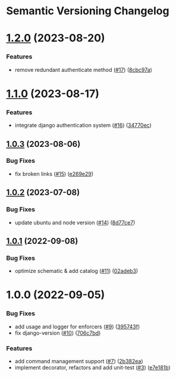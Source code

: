 # Semantic Versioning Changelog

# [1.2.0](https://github.com/pycasbin/django-authorization/compare/v1.1.0...v1.2.0) (2023-08-20)


### Features

* remove redundant authenticate method ([#17](https://github.com/pycasbin/django-authorization/issues/17)) ([8cbc97a](https://github.com/pycasbin/django-authorization/commit/8cbc97aba4893e95c312f428bb4ed7f1579f21db))

# [1.1.0](https://github.com/pycasbin/django-authorization/compare/v1.0.3...v1.1.0) (2023-08-17)


### Features

* integrate django authentication system ([#16](https://github.com/pycasbin/django-authorization/issues/16)) ([34770ec](https://github.com/pycasbin/django-authorization/commit/34770ecd5e11f7a05c78b60d234e6975abfe4f4e))

## [1.0.3](https://github.com/pycasbin/django-authorization/compare/v1.0.2...v1.0.3) (2023-08-06)


### Bug Fixes

* fix broken links ([#15](https://github.com/pycasbin/django-authorization/issues/15)) ([e269e29](https://github.com/pycasbin/django-authorization/commit/e269e2989348b586e5cf1d63bda0cf2e6ca1e205))

## [1.0.2](https://github.com/pycasbin/django-authorization/compare/v1.0.1...v1.0.2) (2023-07-08)


### Bug Fixes

* update ubuntu and node version ([#14](https://github.com/pycasbin/django-authorization/issues/14)) ([8d77ce7](https://github.com/pycasbin/django-authorization/commit/8d77ce740a03cbf3e25d0f82e4a894e983c04bb0))

## [1.0.1](https://github.com/pycasbin/django-authorization/compare/v1.0.0...v1.0.1) (2022-09-08)


### Bug Fixes

* optimize schematic & add catalog ([#11](https://github.com/pycasbin/django-authorization/issues/11)) ([02adeb3](https://github.com/pycasbin/django-authorization/commit/02adeb3388c75b699db9dc1bc42eda1ed5d0679e))

# 1.0.0 (2022-09-05)


### Bug Fixes

* add usage and logger for enforcers ([#9](https://github.com/pycasbin/django-authorization/issues/9)) ([395743f](https://github.com/pycasbin/django-authorization/commit/395743fd504ebd44c536d6661abde80531300071))
* fix django-version ([#10](https://github.com/pycasbin/django-authorization/issues/10)) ([706c7bd](https://github.com/pycasbin/django-authorization/commit/706c7bd1626c7ce5bcc0ab1cb58c08d20ed30f8a))


### Features

* add command management support ([#7](https://github.com/pycasbin/django-authorization/issues/7)) ([2b382ea](https://github.com/pycasbin/django-authorization/commit/2b382ea150b7eed3daaa6ea801fc5f71f66ef770))
* implement decorator, refactors and add unit-test ([#3](https://github.com/pycasbin/django-authorization/issues/3)) ([e7e181b](https://github.com/pycasbin/django-authorization/commit/e7e181b88ff1dd13f142715a4bed34686c5a4e8f))
